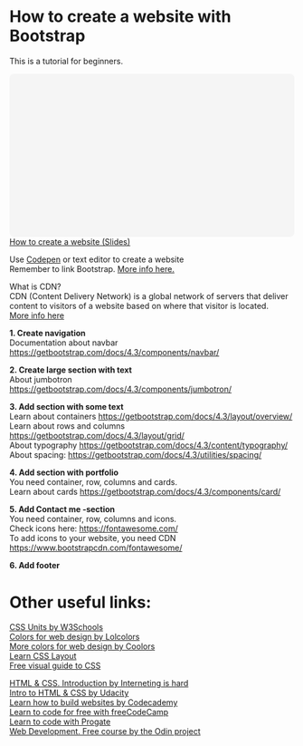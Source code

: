 # How to create a website with Bootstrap
This is a tutorial for beginners.
<div
 class="canva-embed"
 data-design-id="DADh_1Jdccg"
 data-height-ratio="0.5625"
 style="padding:56.2500% 5px 5px 5px;background:rgba(0,0,0,0.03);border-radius:8px;"
></div>
<a href="https:&#x2F;&#x2F;www.canva.com&#x2F;design&#x2F;DADh_1Jdccg&#x2F;view?utm_content=DADh_1Jdccg&amp;utm_campaign=designshare&amp;utm_medium=embeds&amp;utm_source=link" target="_blank" rel="noopener">How to create a website (Slides)</a> 

Use [Codepen](https://codepen.io/) or text editor to create a website<br>
Remember to link Bootstrap. [More info here.](https://getbootstrap.com/docs/4.3/getting-started/introduction/)

What is CDN?<br> 
CDN (Content Delivery Network) is a global network of servers that deliver content to visitors of a website based on where that visitor is located. <br>[More info here](https://www.wpsuperstars.net/beginners-guide-content-delivery-networks/)

**1. Create navigation**<br>
Documentation about navbar https://getbootstrap.com/docs/4.3/components/navbar/

**2. Create large section with text**<br>
About jumbotron https://getbootstrap.com/docs/4.3/components/jumbotron/

**3. Add section with some text**<br>
Learn about containers https://getbootstrap.com/docs/4.3/layout/overview/<br>
Learn about rows and columns https://getbootstrap.com/docs/4.3/layout/grid/<br>
About typography https://getbootstrap.com/docs/4.3/content/typography/<br>
About spacing: https://getbootstrap.com/docs/4.3/utilities/spacing/

**4. Add section with portfolio**<br>
You need container, row, columns and cards.<br>
Learn about cards https://getbootstrap.com/docs/4.3/components/card/

**5. Add Contact me -section**<br>
You need container, row, columns and icons.<br>
Check icons here: https://fontawesome.com/ <br>
To add icons to your website, you need CDN https://www.bootstrapcdn.com/fontawesome/

**6. Add footer**

# Other useful links:
[CSS Units by W3Schools](https://www.w3schools.com/cssref/css_units.asp)<br>
[Colors for web design by Lolcolors](https://www.webdesignrankings.com/resources/lolcolors/)<br>
[More colors for web design by Coolors](https://coolors.co/)<br>
[Learn CSS Layout](http://learnlayout.com/)<br>
[Free visual guide to CSS](https://cssreference.io/?fbclid=IwAR2-5xI_ggYGT8_J-DLF6vExk5DaqkNKpeKWswQCQ_UfJkCLHDtctxKhegM)<br>

[HTML & CSS. Introduction by Interneting is hard](https://internetingishard.com/html-and-css/introduction/?fbclid=IwAR1nNlIQaLhedfjT6UEF7Gc8RZa3HzEeRFRVMFvyNFLU_3H5SpvmRiDdx5U) <br>
[Intro to HTML & CSS by Udacity](https://www.udacity.com/course/intro-to-html-and-css--ud001)<br>
[Learn how to build websites by Codecademy](https://www.codecademy.com/learn/paths/learn-how-to-build-websites)<br>
[Learn to code for free with freeCodeCamp](https://www.freecodecamp.org/)<br>
[Learn to code with Progate](https://progate.com/)<br>
[Web Development. Free course by the Odin project](https://www.theodinproject.com/tracks/3)